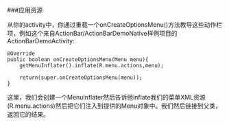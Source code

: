 ###应用资源

从你的activity中，你通过重载一个onCreateOptionsMenu()方法教导这些动作栏项，例如这个来自ActionBar/ActionBarDemoNative样例项目的ActionBarDemoActivity:

	@Override
	public boolean onCreateOptionsMenu(Menu menu){
	    getMenuInflater().inflate(R.menu.actions,menu);
	    
	    return(super.onCreateOptionsMenu(menu));
	}

这里，我们会创建一个MenuInflater然后告诉他inflate我们的菜单XML资源(R.menu.actions)然后把它们注入到提供的Menu对象中。我们然后链接到父类，返回它的结果。

	
	